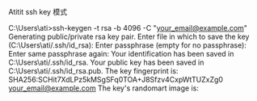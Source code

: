 Atitit ssh  key 模式


C:\Users\ati>ssh-keygen -t rsa -b 4096 -C "your_email@example.com"
Generating public/private rsa key pair.
Enter file in which to save the key (C:\Users\ati/.ssh/id_rsa):
Enter passphrase (empty for no passphrase):
Enter same passphrase again:
Your identification has been saved in C:\Users\ati/.ssh/id_rsa.
Your public key has been saved in C:\Users\ati/.ssh/id_rsa.pub.
The key fingerprint is:
SHA256:SCHit7XdLPz5kMSgSFq0TOA+J8Sfzv4CxpWtTUZxZg0 your_email@example.com
The key's randomart image is:
